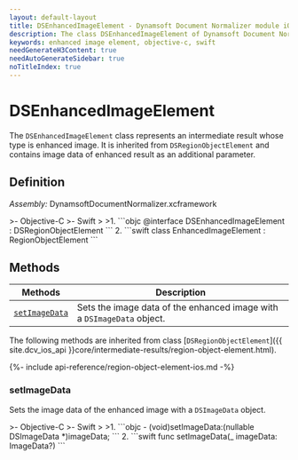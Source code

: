 ```yaml
---
layout: default-layout
title: DSEnhancedImageElement - Dynamsoft Document Normalizer module iOS Edition API Reference
description: The class DSEnhancedImageElement of Dynamsoft Document Normalizer module represents an intermediate result whose type is enhanced image, It is inherited from DSRegionObjectElement and contains image data of enhanced result as additional parameter.
keywords: enhanced image element, objective-c, swift
needGenerateH3Content: true
needAutoGenerateSidebar: true
noTitleIndex: true
---
```


# DSEnhancedImageElement

The `DSEnhancedImageElement` class represents an intermediate result whose type is enhanced image. It is inherited from `DSRegionObjectElement` and contains image data of enhanced result as an additional parameter.

## Definition

*Assembly:* DynamsoftDocumentNormalizer.xcframework

<div class="sample-code-prefix"></div>
>- Objective-C
>- Swift
>
>1. 
```objc
@interface DSEnhancedImageElement : DSRegionObjectElement
```
2. 
```swift
class EnhancedImageElement : RegionObjectElement
```

## Methods

| Methods | Description |
| ------- | ----------- |
| [`setImageData`](#getimagedata) | Sets the image data of the enhanced image with a `DSImageData` object. |

The following methods are inherited from class [`DSRegionObjectElement`]({{ site.dcv_ios_api }}core/intermediate-results/region-object-element.html).

{%- include api-reference/region-object-element-ios.md -%}

### setImageData

Sets the image data of the enhanced image with a `DSImageData` object.

<div class="sample-code-prefix"></div>
>- Objective-C
>- Swift
>
>1. 
```objc
- (void)setImageData:(nullable DSImageData *)imageData;
```
2. 
```swift
func setImageData(_ imageData: ImageData?)
```

